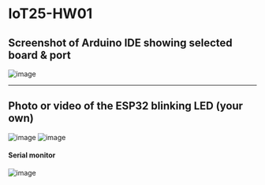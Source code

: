 # IoT25-HW01

## Screenshot of Arduino IDE showing selected board & port
![image](https://github.com/user-attachments/assets/46b81d67-45da-42e0-bfae-179e27ca3d67)
______

## Photo or video of the ESP32 blinking LED (your own)
![image](https://github.com/user-attachments/assets/1d4e7347-480d-4586-ba96-6ab6ad07787b)
![image](https://github.com/user-attachments/assets/63a1e95b-5193-47a7-8b55-15ee33a12b44)


#### Serial monitor
![image](https://github.com/user-attachments/assets/6c63fd67-d88f-43f2-8498-8b8f4c25219c)
